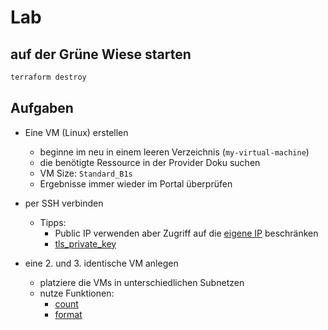 # Lab

## auf der Grüne Wiese starten

```bash
terraform destroy
```

## Aufgaben

- Eine VM (Linux) erstellen
  - beginne im neu in einem leeren Verzeichnis (`my-virtual-machine`)
  - die benötigte Ressource in der Provider Doku suchen
  - VM Size: `Standard_B1s`
  - Ergebnisse immer wieder im Portal überprüfen

- per SSH verbinden
  - Tipps: 
    - Public IP verwenden aber Zugriff auf die [eigene IP](https://ifconfig.co) beschränken
    - [tls_private_key](https://registry.terraform.io/providers/hashicorp/tls/latest/docs/resources/private_key)

- eine 2. und 3. identische VM anlegen
  - platziere die VMs in unterschiedlichen Subnetzen
  - nutze Funktionen:
    - [count](https://www.terraform.io/docs/language/meta-arguments/count.html)
    - [format](https://www.terraform.io/docs/language/functions/format.html) 